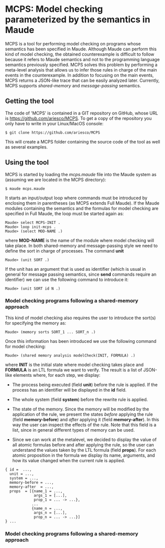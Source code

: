 MCPS: Model checking parameterized by the semantics in Maude
============================================================

MCPS is a tool for performing model checking on programs whose semantics has been
specified in Maude. Although Maude can perform this kind of model checking, the
obtained counterexample is difficult to follow because it refers to Maude semantics
and not to the programming language semantics previously specified. MCPS solves this
problem by performing a meta-level analysis that allows us to infer those rules in
charge of the main events in the counterexample. In addition to focusing on the main
events, MCPS returns a JSON-like trace that can be easily analyzed later.
Currently, MCPS supports *shared-memory* and *message-passing* semantics.

Getting the tool
----------------

The code of 'MCPS' is contained in a GIT repository on GitHub, whose URL is
https://github.com/ariesco/MCPS. To get a copy of the repository you only
have to write in your Linux/MacOS console:

    $ git clone https://github.com/ariesco/MCPS

This will create a MCPS folder containing the source code of the tool as well as
several examples.

Using the tool
--------------

MCPS is started by loading the *mcps.maude* file into the Maude system as (assuming
we are located in the MCPS directory):

    $ maude mcps.maude

It starts an input/output loop where commands must be introduced by enclosing them in
parentheses (as MCPS extends Full Maude). If the Maude modules containing the semantics
and the formulas for model checking are specified in Full Maude, the loop must be
started again as:

    Maude> select MCPS-INIT .
    Maude> loop init-mcps .
    Maude> (select MOD-NAME .)

where **MOD-NAME** is the name of the module where model checking will take place.
In both shared-memory and message-passing style we need to define the sort in charge
of processes. The command **unit**

    Maude> (unit SORT .)

If the unit has an argument that is used as identifier (which is usual in general for
message passing semantics, since **send** commands require an identifier) we can use
the following command to introduce it:

    Maude> (unit SORT id N .)

### Model checking programs following a shared-memory approach

This kind of model checking also requires the user to introduce the sort(s) for
specifying the memory as:

    Maude> (memory sorts SORT_1 ... SORT_n .)

Once this information has been introduced we use the following command for model
checking:

    Maude> (shared memory analysis modelCheck(INIT, FORMULA) .)

where **INIT** is the initial state where model checking takes place and **FORMULA**
is an LTL formula we want to verify. The result is a list of JSON-like elements
where, for each step, we display:
* The process being executed (field **unit**) before the rule is applied.
If the process has an identifier will be displayed in the **id** field.

* The whole system (field **system**) before the rewrite rule is applied.

* The state of the memory. Since the memory will be modified by the application of the rule,
we present the states *before* applying the rule (field **memory-before**) and
*after* applying it (field **memory-after**). In this way the user can inspect the
effects of the rule. Note that this field is a list, since in general different types of
memory can be used.

* Since we can work at the metalevel, we decided to display the value of all atomic formulas
before and after applying the rule, so the user can understand the values taken by the LTL
formula (field **props**). For each atomic proposition in the formula we display its name,
arguments, and how its value changed when the current rule is applied.


```
{ id =  ...,
  unit = ...,
  system = ...,
  memory-before = ...,
  memory-after  = ...,
  props  = [{name_1 = ...,
             args_1 = [...],
             prop_1 = ... -> ...},
            ...
            {name_n = ...,
             args_n = [...],
             prop_n = ... -> ...}]
} ...
```

### Model checking programs following a shared-memory approach





























